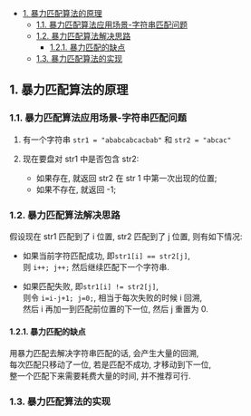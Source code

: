 <!-- TOC -->

- [1. 暴力匹配算法的原理](#1-暴力匹配算法的原理)
  - [1.1. 暴力匹配算法应用场景-字符串匹配问题](#11-暴力匹配算法应用场景-字符串匹配问题)
  - [1.2. 暴力匹配算法解决思路](#12-暴力匹配算法解决思路)
    - [1.2.1. 暴力匹配的缺点](#121-暴力匹配的缺点)
  - [1.3. 暴力匹配算法的实现](#13-暴力匹配算法的实现)

<!-- /TOC -->

## 1. 暴力匹配算法的原理

### 1.1. 暴力匹配算法应用场景-字符串匹配问题
1) 有一个字符串 `str1 = "ababcabcacbab"` 和 `str2 = "abcac"`  
     
2) 现在要盘对 str1 中是否包含 str2:  
   - 如果存在, 就返回 str2 在 str 1 中第一次出现的位置;  
   - 如果不存在, 就返回 -1;

### 1.2. 暴力匹配算法解决思路
假设现在 str1 匹配到了 i 位置, str2 匹配到了 j 位置, 则有如下情况:  
- 如果当前字符匹配成功, 即`str1[i] == str2[j]`,  
  则 `i++; j++;` 然后继续匹配下一个字符串.

- 如果匹配失败, 即`str1[i] != str2[j]`,  
  则令 `i=i-j+1; j=0;`, 相当于每次失败的时候 i 回溯,  
  然后 i 再加一到匹配前位置的下一位, 然后 j 重置为 0.

#### 1.2.1. 暴力匹配的缺点
用暴力匹配去解决字符串匹配的话, 会产生大量的回溯,  
每次匹配只移动了一位, 若是匹配不成功, 才移动到下一位,  
整一个匹配下来需要耗费大量的时间, 并不推荐可行.

### 1.3. 暴力匹配算法的实现
